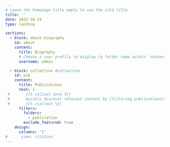 ```yaml
---
# Leave the homepage title empty to use the site title
title: ''
date: 2022-10-24
type: landing

sections:
  - block: about.biography
    id: about
    content:
      title: Biography
      # Choose a user profile to display (a folder name within `content/authors/`)
      username: admin

  - block: collection #collection
    id: pub
    content:
      title: Publications
      text: |-
 #       {{% callout note %}}
 #       Quickly discover relevant content by [filtering publications](./publication/).
 #       {{% /callout %}}
      filters:
        folders:
          - publication
        exclude_featured: true   
    design:
      columns: '1'
#      view: citation
---
```

